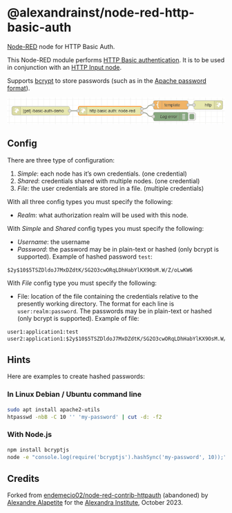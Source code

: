 # @alexandrainst/node-red-http-basic-auth

[Node-RED](https://nodered.org/) node for HTTP Basic Auth.

This Node-RED module performs [HTTP Basic authentication](https://developer.mozilla.org/docs/Web/HTTP/Authentication).
It is to be used in conjunction with an [HTTP Input node](https://cookbook.nodered.org/http/create-an-http-endpoint).

Supports [bcrypt](https://en.wikipedia.org/wiki/Bcrypt) to store passwords
(such as in the [Apache password format](https://httpd.apache.org/docs/current/misc/password_encryptions.html)).

![flow.png](images/flow.png)

## Config

There are three type of configuration:

1. *Simple*: each node has it’s own credentials. (one credential)
2. *Shared*: credentials shared with multiple nodes. (one credential)
3. *File*: the user credentials are stored in a file. (multiple credentials)

With all three config types you must specify the following:

- *Realm*: what authorization realm will be used with this node.

With *Simple* and *Shared* config types you must specify the following:

- *Username*: the username
- *Password*: the password may be in plain-text or hashed (only bcrypt is supported).
	Example of hashed password `test`:

```plain
$2y$10$5TSZDldoJ7MxDZdtK/SG2O3cwORqLDhHabYlKX9OsM.W/Z/oLwKW6
```

With *File* config type you must specify the following:

- File: location of the file containing the credentials relative to the presently working directory.
	The format for each line is `user:realm:password`.
	The passwords may be in plain-text or hashed (only bcrypt is supported).
	Example of file:

```plain
user1:application1:test
user2:application1:$2y$10$5TSZDldoJ7MxDZdtK/SG2O3cwORqLDhHabYlKX9OsM.W/Z/oLwKW6
```

## Hints

Here are examples to create hashed passwords:

### In Linux Debian / Ubuntu command line

```sh
sudo apt install apache2-utils
htpasswd -nbB -C 10 '' 'my-password' | cut -d: -f2
```

### With Node.js

```sh
npm install bcryptjs
node -e "console.log(require('bcryptjs').hashSync('my-password', 10));"
```

## Credits

Forked from [endemecio02/node-red-contrib-httpauth](https://github.com/endemecio02/node-red-contrib-httpauth) (abandoned)
by [Alexandre Alapetite](https://github.com/Alkarex) for the [Alexandra Institute](https://alexandra.dk/), October 2023.
